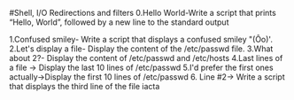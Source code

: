 #Shell, I/O Redirections and filters
0.Hello World-Write a script that prints “Hello, World”, followed by a new line to the standard output

1.Confused smiley- Write a script that displays a confused smiley "(Ôo)'.
2.Let's display a file- Display the content of the /etc/passwd file.
3.What about 2?-
Display the content of /etc/passwd and /etc/hosts
4.Last lines of a file -> Display the last 10 lines of /etc/passwd
5.I'd prefer the first ones actually->Display the first 10 lines of /etc/passwd 6. Line #2-> Write a script that displays the third line of the file iacta
